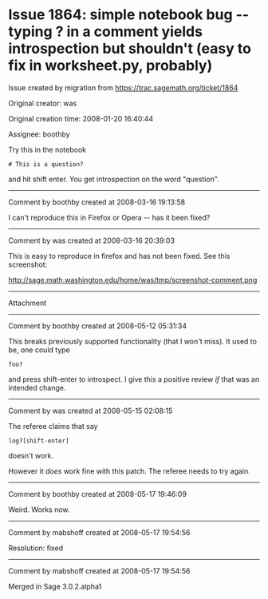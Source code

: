 # Issue 1864: simple notebook bug -- typing ? in a comment yields introspection but shouldn't (easy to fix in worksheet.py, probably)

Issue created by migration from https://trac.sagemath.org/ticket/1864

Original creator: was

Original creation time: 2008-01-20 16:40:44

Assignee: boothby

Try this in the notebook

```
# This is a question?
```

and hit shift enter.  You get introspection on the word "question".  



---

Comment by boothby created at 2008-03-16 19:13:58

I can't reproduce this in Firefox or Opera -- has it been fixed?


---

Comment by was created at 2008-03-16 20:39:03

This is easy to reproduce in firefox and has not been fixed.
See this screenshot:

http://sage.math.washington.edu/home/was/tmp/screenshot-comment.png


---

Attachment


---

Comment by boothby created at 2008-05-12 05:31:34

This breaks previously supported functionality (that I won't miss).  It used to be, one could type


```
foo?
```


and press shift-enter to introspect.  I give this a positive review *if* that was an intended change.


---

Comment by was created at 2008-05-15 02:08:15

The referee claims that say

```
log?[shift-enter]
```

doesn't work.  

However it *does* work fine with this patch.  The referee needs to try again.


---

Comment by boothby created at 2008-05-17 19:46:09

Weird. Works now.


---

Comment by mabshoff created at 2008-05-17 19:54:56

Resolution: fixed


---

Comment by mabshoff created at 2008-05-17 19:54:56

Merged in Sage 3.0.2.alpha1
